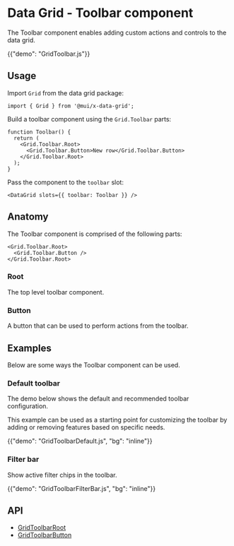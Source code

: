 # Data Grid - Toolbar component

<p class="description">The Toolbar component enables adding custom actions and controls to the data grid.</p>

{{"demo": "GridToolbar.js"}}

## Usage

Import `Grid` from the data grid package:

```tsx
import { Grid } from '@mui/x-data-grid';
```

Build a toolbar component using the `Grid.Toolbar` parts:

```tsx
function Toolbar() {
  return (
    <Grid.Toolbar.Root>
      <Grid.Toolbar.Button>New row</Grid.Toolbar.Button>
    </Grid.Toolbar.Root>
  );
}
```

Pass the component to the `toolbar` slot:

```tsx
<DataGrid slots={{ toolbar: Toolbar }} />
```

## Anatomy

The Toolbar component is comprised of the following parts:

```tsx
<Grid.Toolbar.Root>
  <Grid.Toolbar.Button />
</Grid.Toolbar.Root>
```

### Root

The top level toolbar component.

### Button

A button that can be used to perform actions from the toolbar.

## Examples

Below are some ways the Toolbar component can be used.

### Default toolbar

The demo below shows the default and recommended toolbar configuration.

This example can be used as a starting point for customizing the toolbar by adding or removing features based on specific needs.

{{"demo": "GridToolbarDefault.js", "bg": "inline"}}

### Filter bar

Show active filter chips in the toolbar.

{{"demo": "GridToolbarFilterBar.js", "bg": "inline"}}

## API

- [GridToolbarRoot](/x/api/data-grid/grid-toolbar-root/)
- [GridToolbarButton](/x/api/data-grid/grid-toolbar-button/)
